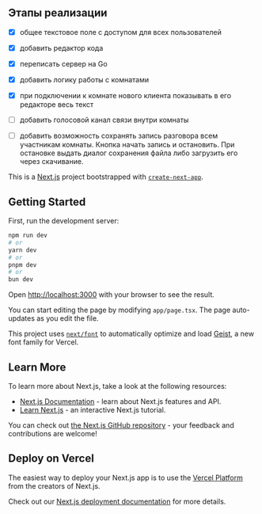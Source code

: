 ## Этапы реализации
- [x] общее текстовое поле с доступом для всех пользователей
- [x] добавить редактор кода
- [x] переписать сервер на Go
- [x] добавить логику работы с комнатами
- [x] при подключении к комнате нового клиента показывать в его редакторе весь текст
- [ ] добавить голосовой канал связи внутри комнаты
- [ ] добавить возможность сохранять запись разговора всем участникам комнаты. Кнопка начать запись и остановить. При остановке выдать диалог сохранения файла либо загрузить его через скачивание.


This is a [Next.js](https://nextjs.org) project bootstrapped with [`create-next-app`](https://nextjs.org/docs/app/api-reference/cli/create-next-app).

## Getting Started

First, run the development server:

```bash
npm run dev
# or
yarn dev
# or
pnpm dev
# or
bun dev
```

Open [http://localhost:3000](http://localhost:3000) with your browser to see the result.

You can start editing the page by modifying `app/page.tsx`. The page auto-updates as you edit the file.

This project uses [`next/font`](https://nextjs.org/docs/app/building-your-application/optimizing/fonts) to automatically optimize and load [Geist](https://vercel.com/font), a new font family for Vercel.

## Learn More

To learn more about Next.js, take a look at the following resources:

- [Next.js Documentation](https://nextjs.org/docs) - learn about Next.js features and API.
- [Learn Next.js](https://nextjs.org/learn) - an interactive Next.js tutorial.

You can check out [the Next.js GitHub repository](https://github.com/vercel/next.js) - your feedback and contributions are welcome!

## Deploy on Vercel

The easiest way to deploy your Next.js app is to use the [Vercel Platform](https://vercel.com/new?utm_medium=default-template&filter=next.js&utm_source=create-next-app&utm_campaign=create-next-app-readme) from the creators of Next.js.

Check out our [Next.js deployment documentation](https://nextjs.org/docs/app/building-your-application/deploying) for more details.

